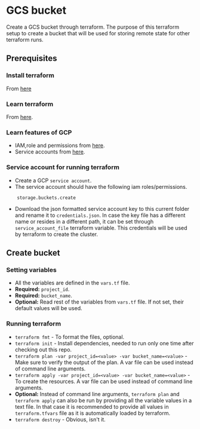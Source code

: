 # GCS bucket

Create a GCS bucket through terraform. The purpose of this terraform setup to
create a bucket that will be used for storing remote state for other terraform
runs.

## Prerequisites

### Install terraform

From [here](https://www.terraform.io/downloads.html)

### Learn terraform

From [here](https://learn.hashicorp.com/terraform).

### Learn features of GCP

- IAM,role and permissions from [here](https://cloud.google.com/iam/docs/overview).
- Service accounts from [here](https://cloud.google.com/iam/docs/service-accounts).

### Service account for running terraform

- Create a GCP `service account`.
- The service account should have the following iam roles/permissions.

```
	storage.buckets.create
```

- Download the json formatted service account key to this current folder and
  rename it to `credentials.json`. In case the key file has a different name or
  resides in a different path, it can be set through `service_account_file`
  terraform variable. This credentials will be used by terraform to
  create the cluster.

## Create bucket

### Setting variables

- All the variables are defined in the `vars.tf` file.
- **Required:** `project_id`.
- **Required:** `bucket_name`.
- **Optional:** Read rest of the variables from `vars.tf` file. If not set, their
  default values will be used.

### Running terraform

- `terraform fmt` - To format the files, optional.
- `terraform init` - Install dependencies, needed to run only one time after
  checking out this repo.
- `terraform plan -var project_id=<value> -var bucket_name=<value>` - Make
  sure to verify the output of the plan. A var file can be used instead of
  command line arguments.
- `terraform apply -var project_id=<value> -var bucket_name=<value>` - To
  create the resources. A var file can be used instead of command line
  arguments.
- **Optional:** Instead of command line arguments, `terraform plan` and
  `terraform apply` can also be run by providing all the variable values in a
  text file. In that case it is recommended to provide all values in
  `terraform.tfvars` file as it is automatically loaded by terraform.
- `terraform destroy` - Obvious, isn't it.
